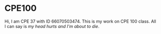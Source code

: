 # CPE100

Hi, I am CPE 37 with ID 66070503474. This is my work on CPE 100 class.
All I can say is *my head hurts and I'm about to die*.
